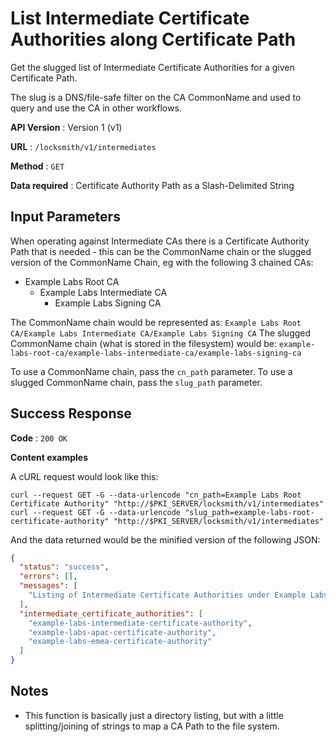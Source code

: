 # List Intermediate Certificate Authorities along Certificate Path

Get the slugged list of Intermediate Certificate Authorities for a given Certificate Path.

The slug is a DNS/file-safe filter on the CA CommonName and used to query and use the CA in other workflows.

**API Version** : Version 1 (v1)

**URL** : `/locksmith/v1/intermediates`

**Method** : `GET`

**Data required** : Certificate Authority Path as a Slash-Delimited String

## Input Parameters

When operating against Intermediate CAs there is a Certificate Authority Path that is needed - this can be the CommonName chain or the slugged version of the CommonName Chain, eg with the following 3 chained CAs:

- Example Labs Root CA
  - Example Labs Intermediate CA
    - Example Labs Signing CA

The CommonName chain would be represented as: `Example Labs Root CA/Example Labs Intermediate CA/Example Labs Signing CA`
The slugged CommonName chain (what is stored in the filesystem) would be: `example-labs-root-ca/example-labs-intermediate-ca/example-labs-signing-ca`

To use a CommonName chain, pass the `cn_path` parameter.
To use a slugged CommonName chain, pass the `slug_path` parameter.

## Success Response

**Code** : `200 OK`

**Content examples**

A cURL request would look like this:

```
curl --request GET -G --data-urlencode "cn_path=Example Labs Root Certificate Authority" "http://$PKI_SERVER/locksmith/v1/intermediates"
curl --request GET -G --data-urlencode "slug_path=example-labs-root-certificate-authority" "http://$PKI_SERVER/locksmith/v1/intermediates"
```

And the data returned would be the minified version of the following JSON:

```json
{
  "status": "success",
  "errors": [],
  "messages": [
    "Listing of Intermediate Certificate Authorities under Example Labs Root Certificate Authority"
  ],
  "intermediate_certificate_authorities": [
    "example-labs-intermediate-certificate-authority",
    "example-labs-apac-certificate-authority",
    "example-labs-emea-certificate-authority"
  ]
}
```

## Notes

* This function is basically just a directory listing, but with a little splitting/joining of strings to map a CA Path to the file system.